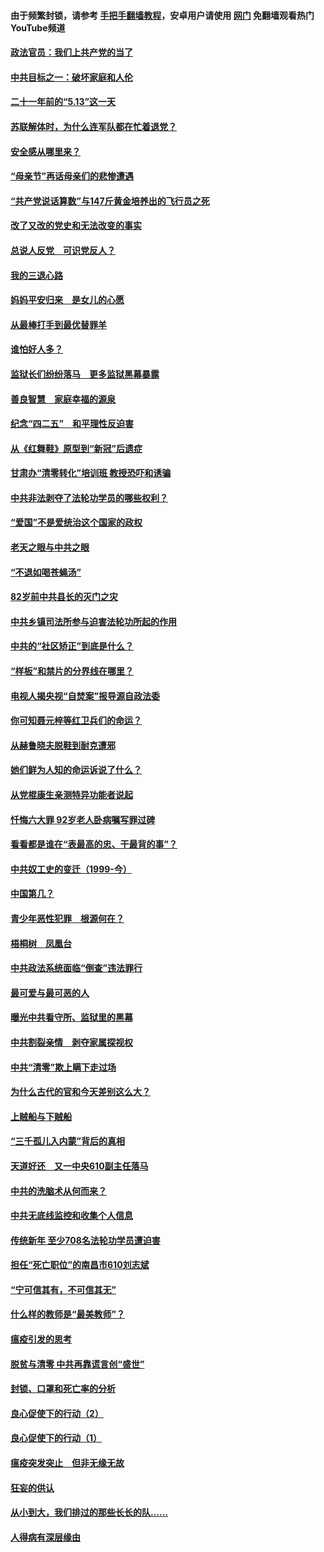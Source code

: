 #### 由于频繁封锁，请参考 [手把手翻墙教程](https://github.com/gfw-breaker/guides/wiki/)，安卓用户请使用 [网门](https://github.com/gfw-breaker/nogfw/blob/master/dl.md?t=05162201) 免翻墙观看热门YouTube频道 

#### [政法官员：我们上共产党的当了](../pages/19/425351.md?t=05162201) 

#### [中共目标之一：破坏家庭和人伦](../pages/19/424454.md?t=05162201) 

#### [二十一年前的“5.13”这一天](../pages/19/424814.md?t=05162201) 

#### [苏联解体时，为什么连军队都在忙着退党？](../pages/19/424335.md?t=05162201) 

#### [安全感从哪里来？](../pages/19/424336.md?t=05162201) 

#### [“母亲节”再话母亲们的悲惨遭遇](../pages/19/424234.md?t=05162201) 

#### [“共产党说话算数”与147斤黄金培养出的飞行员之死](../pages/19/424115.md?t=05162201) 

#### [改了又改的党史和无法改变的事实](../pages/19/424037.md?t=05162201) 

#### [总说人反党　可识党反人？](../pages/19/423820.md?t=05162201) 

#### [我的三退心路](../pages/19/423876.md?t=05162201) 

#### [妈妈平安归来　是女儿的心愿](../pages/19/423947.md?t=05162201) 

#### [从最棒打手到最优替罪羊](../pages/19/423819.md?t=05162201) 

#### [谁怕好人多？](../pages/19/423774.md?t=05162201) 

#### [监狱长们纷纷落马　更多监狱黑幕暴露](../pages/19/423787.md?t=05162201) 

#### [善良智慧　家庭幸福的源泉](../pages/19/423632.md?t=05162201) 

#### [纪念“四二五”　和平理性反迫害](../pages/19/423660.md?t=05162201) 

#### [从《红舞鞋》原型到“新冠”后遗症](../pages/19/423509.md?t=05162201) 

#### [甘肃办“清零转化”培训班 教授恐吓和诱骗](../pages/19/423498.md?t=05162201) 

#### [中共非法剥夺了法轮功学员的哪些权利？](../pages/19/423392.md?t=05162201) 

#### [“爱国”不是爱统治这个国家的政权](../pages/19/423029.md?t=05162201) 

#### [老天之眼与中共之眼](../pages/19/423378.md?t=05162201) 

#### [“不退如喝苍蝇汤”](../pages/19/423287.md?t=05162201) 

#### [82岁前中共县长的灭门之灾](../pages/19/423055.md?t=05162201) 

#### [中共乡镇司法所参与迫害法轮功所起的作用](../pages/19/423064.md?t=05162201) 

#### [中共的“社区矫正”到底是什么？](../pages/19/422870.md?t=05162201) 

#### [“样板”和禁片的分界线在哪里？](../pages/19/422704.md?t=05162201) 

#### [电视人揭央视“自焚案”报导源自政法委](../pages/19/422770.md?t=05162201) 

#### [你可知聂元梓等红卫兵们的命运？](../pages/19/422848.md?t=05162201) 

#### [从赫鲁晓夫脱鞋到耐克遭邪](../pages/19/422826.md?t=05162201) 

#### [她们鲜为人知的命运诉说了什么？](../pages/19/422754.md?t=05162201) 

#### [从党棍康生亲测特异功能者说起](../pages/19/422657.md?t=05162201) 

#### [忏悔六大罪 92岁老人卧病嘱写罪过碑](../pages/19/422750.md?t=05162201) 

#### [看看都是谁在“表最高的忠、干最背的事”？](../pages/19/422703.md?t=05162201) 

#### [中共奴工史的变迁（1999-今）](../pages/19/422656.md?t=05162201) 

#### [中国第几？](../pages/19/422496.md?t=05162201) 

#### [青少年恶性犯罪　根源何在？](../pages/19/422449.md?t=05162201) 

#### [梧桐树　凤凰台](../pages/19/422442.md?t=05162201) 

#### [中共政法系统面临“倒查”违法罪行](../pages/19/422497.md?t=05162201) 

#### [最可爱与最可恶的人](../pages/19/422448.md?t=05162201) 

#### [曝光中共看守所、监狱里的黑幕](../pages/19/422390.md?t=05162201) 

#### [中共割裂亲情　剥夺家属探视权](../pages/19/422364.md?t=05162201) 

#### [中共“清零”欺上瞒下走过场](../pages/19/422306.md?t=05162201) 

#### [为什么古代的官和今天差别这么大？](../pages/19/422228.md?t=05162201) 

#### [上贼船与下贼船](../pages/19/422276.md?t=05162201) 

#### [“三千孤儿入内蒙”背后的真相](../pages/19/422229.md?t=05162201) 

#### [天道好还　又一中央610副主任落马](../pages/19/422155.md?t=05162201) 

#### [中共的洗脑术从何而来？](../pages/19/422154.md?t=05162201) 

#### [中共无底线监控和收集个人信息](../pages/19/422039.md?t=05162201) 

#### [传统新年 至少708名法轮功学员遭迫害](../pages/19/421946.md?t=05162201) 

#### [担任“死亡职位”的南昌市610刘志斌](../pages/19/421957.md?t=05162201) 

#### [“宁可信其有，不可信其无”](../pages/19/421691.md?t=05162201) 

#### [什么样的教师是“最美教师”？](../pages/19/421755.md?t=05162201) 

#### [瘟疫引发的思考](../pages/19/421594.md?t=05162201) 

#### [脱贫与清零 中共再靠谎言创“盛世”](../pages/19/421590.md?t=05162201) 

#### [封锁、口罩和死亡率的分析](../pages/19/421495.md?t=05162201) 

#### [良心促使下的行动（2）](../pages/19/421361.md?t=05162201) 

#### [良心促使下的行动（1）](../pages/19/421302.md?t=05162201) 

#### [瘟疫突发突止　但非无缘无故](../pages/19/421281.md?t=05162201) 

#### [狂妄的供认](../pages/19/421199.md?t=05162201) 

#### [从小到大，我们排过的那些长长的队……](../pages/19/421243.md?t=05162201) 

#### [人得病有深层缘由](../pages/19/420864.md?t=05162201) 

